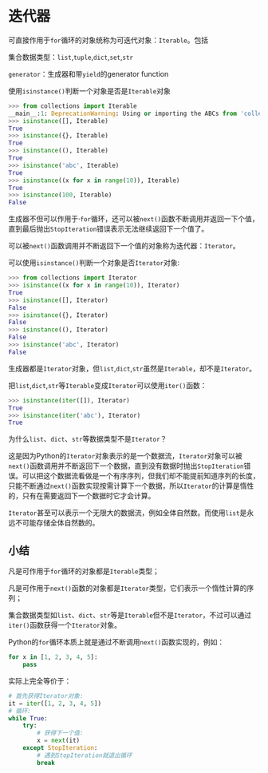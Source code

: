 # 迭代器

可直接作用于`for`循环的对象统称为可迭代对象：`Iterable`。包括

集合数据类型：`list`,`tuple`,`dict`,`set`,`str`

`generator`：生成器和带`yield`的generator function

使用`isinstance()`判断一个对象是否是`Iterable`对象

```python
>>> from collections import Iterable
__main__:1: DeprecationWarning: Using or importing the ABCs from 'collections' instead of from 'collections.abc' is deprecated, and in 3.8 it will stop working
>>> isinstance([], Iterable)
True
>>> isinstance({}, Iterable)
True
>>> isinstance((), Iterable)
True
>>> isinstance('abc', Iterable)
True
>>> isinstance((x for x in range(10)), Iterable)
True
>>> isinstance(100, Iterable)
False
```

生成器不但可以作用于·`for`循环，还可以被`next()`函数不断调用并返回一下个值，直到最后抛出`StopIteration`错误表示无法继续返回下一个值了。

可以被`next()`函数调用并不断返回下一个值的对象称为迭代器：`Iterator`。

可以使用`isinstance()`判断一个对象是否`Iterator`对象:

```python
>>> from collections import Iterator
>>> isinstance((x for x in range(10)), Iterator)
True
>>> isinstance([], Iterator)
False
>>> isinstance({}, Iterator)
False
>>> isinstance((), Iterator)
False
>>> isinstance('abc', Iterator)
False
```

生成器都是`Iterator`对象，但`list`,`dict`,`str`虽然是`Iterable`，却不是`Iterator`。

把`list`,`dict`,`str`等`Iterable`变成`Iterator`可以使用`iter()`函数：

```python
>>> isinstance(iter([]), Iterator)
True
>>> isinstance(iter('abc'), Iterator)
True
```

为什么`list`、`dict`、`str`等数据类型不是`Iterator`？

这是因为Python的`Iterator`对象表示的是一个数据流，`Iterator`对象可以被`next()`函数调用并不断返回下一个数据，直到没有数据时抛出`StopIteration`错误。可以把这个数据流看做是一个有序序列，但我们却不能提前知道序列的长度，只能不断通过`next()`函数实现按需计算下一个数据，所以`Iterator`的计算是惰性的，只有在需要返回下一个数据时它才会计算。

`Iterator`甚至可以表示一个无限大的数据流，例如全体自然数。而使用`list`是永远不可能存储全体自然数的。

## 小结

凡是可作用于`for`循环的对象都是`Iterable`类型；

凡是可作用于`next()`函数的对象都是`Iterator`类型，它们表示一个惰性计算的序列；

集合数据类型如`list`、`dict`、`str`等是`Iterable`但不是`Iterator`，不过可以通过`iter()`函数获得一个`Iterator`对象。

Python的`for`循环本质上就是通过不断调用`next()`函数实现的，例如：

```python
for x in [1, 2, 3, 4, 5]:
    pass
```

实际上完全等价于：

```python
# 首先获得Iterator对象:
it = iter([1, 2, 3, 4, 5])
# 循环:
while True:
    try:
        # 获得下一个值:
        x = next(it)
    except StopIteration:
        # 遇到StopIteration就退出循环
        break
```